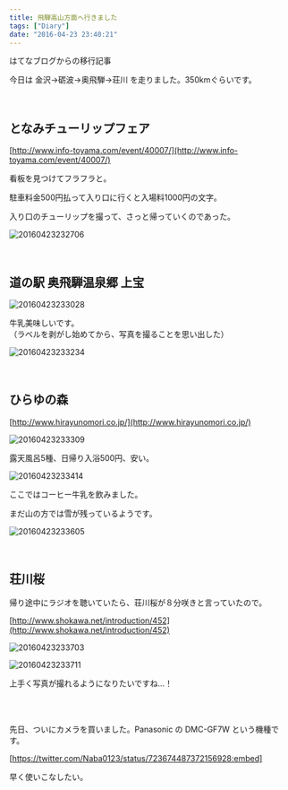 ```yaml
---
title: 飛騨高山方面へ行きました
tags: ["Diary"]
date: "2016-04-23 23:40:21"
---
```


<div class="alert info">
はてなブログからの移行記事
</div>

今日は 金沢→砺波→奥飛騨→荘川 を走りました。350kmぐらいです。

<br>

## となみチューリップフェア

[http://www.info-toyama.com/event/40007/](http://www.info-toyama.com/event/40007/)

看板を見つけてフラフラと。

駐車料金500円払って入り口に行くと入場料1000円の文字。

入り口のチューリップを撮って、さっと帰っていくのであった。

![20160423232706](20160423232706.png)

<br>

## 道の駅 奥飛騨温泉郷 上宝

![20160423233028](20160423233028.png)

牛乳美味しいです。  
（ラベルを剥がし始めてから、写真を撮ることを思い出した）

![20160423233234](20160423233234.png)

<br>

## ひらゆの森

[http://www.hirayunomori.co.jp/](http://www.hirayunomori.co.jp/)

![20160423233309](20160423233309.png)

露天風呂5種、日帰り入浴500円、安い。

![20160423233414](20160423233414.png)

ここではコーヒー牛乳を飲みました。

まだ山の方では雪が残っているようです。

![20160423233605](20160423233605.png)

<br>

## 荘川桜

帰り途中にラジオを聴いていたら、荘川桜が８分咲きと言っていたので。

[http://www.shokawa.net/introduction/452](http://www.shokawa.net/introduction/452)

![20160423233703](20160423233703.png)

![20160423233711](20160423233711.png)

上手く写真が撮れるようになりたいですね…！

<br>

<br>

先日、ついにカメラを買いました。Panasonic の DMC-GF7W という機種です。

[https://twitter.com/Naba0123/status/723674487372156928:embed]

早く使いこなしたい。

<br>
